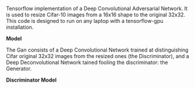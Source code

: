 Tensorflow implementation of a Deep Convolutional Adversarial Network. It is used to resize Cifar-10 images from a 16x16 shape to the 
original 32x32.
This code is designed to run on any laptop with a tensorflow-gpu installation.

**__Model__**

The Gan consists of a Deep Convolutional Network trained at distinguishing Cifar original 32x32 images from the resized ones (the Discriminator),
and a Deep Deconvolutional Network tained fooling the discriminator: the Generator.

__Discriminator Model__


